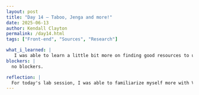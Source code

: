 ```yaml
---
layout: post
title: "Day 14 – Taboo, Jenga and more!"
date: 2025-06-13
author: Kendall Clayton
permalink: /day14.html
tags: ["Front-end", "Sources", "Research"]

what_i_learned: |
   I was able to learn a little bit more on finding good resources to use for the dataset. This really looked like me combing through articles and deciding which was the best for the project. Then, I was able to learn a little bit more on the front-end development of the actual project. I had the assistance from AI which was helpful in creating the website and giving me a preview of my code. During this process I had also watched various youtube videos on creating this in VS code.
blockers: |
  no blockers.

reflection: |
  For today's lab session, I was able to familiarize myself more with VScode! We were given the task next week to create the front-end design of the actual project but I decided to jump the gun so that we are mainly focused on fixing the dataset for next week so that we have a started website to present for the symposium. Then, I was able to watch videos on VS code to teach myself how to start the front-end development of the website.
---
```

